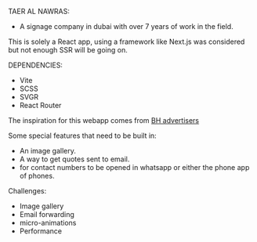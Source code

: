 TAER AL NAWRAS:
- A signage company in dubai with over 7 years of work in the field.

This is solely a React app, using a framework like Next.js was considered but not enough SSR will be going on.

DEPENDENCIES:
- Vite
- SCSS
- SVGR
- React Router

The inspiration for this webapp comes from [BH advertisers](https://bhadvertisers.ae/)

Some special features that need to be built in:
- An image gallery.
- A way to get quotes sent to email.
- for contact numbers to be opened in whatsapp or either the phone app of phones.

Challenges:
- Image gallery
- Email forwarding
- micro-animations
- Performance

